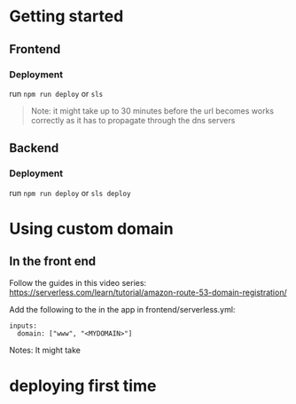 # Getting started

## Frontend

### Deployment

run `npm run deploy` or `sls`

> Note: it might take up to 30 minutes before the url becomes works correctly as it has to propagate through the dns servers

## Backend

### Deployment

run `npm run deploy` or `sls deploy`

# Using custom domain

## In the front end

Follow the guides in this video series:
https://serverless.com/learn/tutorial/amazon-route-53-domain-registration/

Add the following to the in the app in frontend/serverless.yml:

```
inputs:
  domain: ["www", "<MYDOMAIN>"]
```

Notes: It might take

# deploying first time
